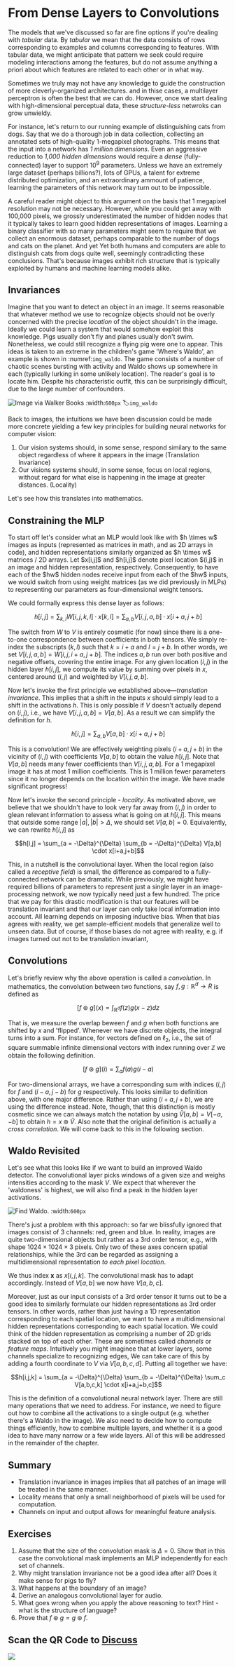 # From Dense Layers to Convolutions

The models that we've discussed so far are fine options if you're dealing with *tabular* data. By *tabular* we mean that the data consists of rows corresponding to examples and columns corresponding to features. With tabular data, we might anticipate that pattern we seek could require modeling interactions among the features, but do not assume anything a priori about which features are related to each other or in what way.


Sometimes we truly may not have any knowledge to guide the construction of more cleverly-organized architectures. and in thise cases, a multilayer perceptron is often the best that we can do. However, once we start dealing with high-dimensional perceptual data, these *structure-less* netwroks can grow unwieldy.


For instance, let's return to our running example of distinguishing cats from dogs. Say that we do a thorough job in data collection, collecting an annotated sets of high-quality 1-megapixel photographs. This means that the input into a network has *1 million dimensions*. Even an aggressive reduction to *1,000 hidden dimensions* would require a *dense* (fully-connected) layer to support $10^9$ parameters. Unless we have an extremely large dataset (perhaps billions?), lots of GPUs, a talent for extreme distributed optimization, and an extraordinary ammount of patience, learning the parameters of this network may turn out to be impossible.

A careful reader might object to this argument on the basis that 1 megapixel resolution may not be necessary. However, while you could get away with 100,000 pixels, we grossly underestimated the number of hidden nodes that it typically takes to learn good hidden representations of images. Learning a binary classifier with so many parameters might seem to require that we collect an enormous dataset, perhaps comparable to the number of dogs and cats on the planet. And yet Yet both humans and computers are able to distinguish cats from dogs quite well, seemingly contradicting these conclusions. That's because images exhibit rich structure that is typically exploited by humans and machine learning models alike.

## Invariances

Imagine that you want to detect an object in an image. It seems reasonable that whatever method we use to recognize objects should not be overly concerned with the precise *location* of the object shouldn't in the image. Ideally we could learn a system that would somehow exploit this knowledge. Pigs usually don't fly and planes usually don't swim. Nonetheless, we could still recognize a flying pig were one to appear. This ideas is taken to an extreme in the children's game 'Where's Waldo', an example is shown in :numref:`img_waldo`. The game consists of a number of chaotic scenes bursting with activity and Waldo shows up somewhere in each (typically lurking in some unlikely location). The reader's goal is to locate him. Despite his characteristic outfit, this can be surprisingly difficult, due to the large number  of confounders.

![Image via Walker Books](../img/where-wally-walker-books.jpg) :width:`600px` :label:`img_waldo`


Back to images, the intuitions we have been discussion could be made more concrete yielding a few key principles for building neural networks for computer vision:

1. Our vision systems should, in some sense, respond similary to the same object regardless of where it appears in the image (Translation Invariance)
1. Our visions systems should, in some sense, focus on local regions, without regard for what else is happening in the image at greater distances. (Locality)

Let's see how this translates into mathematics.

## Constraining the MLP



<!-- In this exposition, we treat both images and hidden layers
alike as two-dimensional arrays.  --> To start off let's consider what an MLP would look like with $h \times w$ images as inputs (represented as matrices in math, and as 2D arrays in code), and hidden representations similarly organized as $h \times w$ matrices / 2D arrays. Let $x[i,j]$ and $h[i,j]$ denote pixel location $(i,j)$ in an image and hidden representation, respectively. Consequently, to have each of the $hw$ hidden nodes receive input from each of the $hw$ inputs, we would switch from using weight matrices (as we did previously in MLPs) to representing our parameters as four-dimensional weight tensors.


We could formally express this dense layer as follows:

$$h[i,j] = \sum_{k,l} W[i,j,k,l] \cdot x[k,l] = \sum_{a, b} V[i,j,a,b] \cdot x[i+a,j+b]$$

The switch from $W$ to $V$ is entirely cosmetic (for now) since there is a one-to-one correspondence between coefficients in both tensors. We simply re-index the subscripts $(k,l)$ such that $k = i+a$ and $l = j+b$. In other words, we set $V[i,j,a,b] = W[i,j,i+a, j+b]$. The indices $a, b$ run over both positive and negative offsets, covering the entire image. For any given location $(i,j)$ in the hidden layer $h[i,j]$, we compute its value by summing over pixels in $x$, centered around $(i,j)$ and weighted by $V[i,j,a,b]$.

Now let's invoke the first principle we established above—*translation invariance*. This implies that a shift in the inputs $x$ should simply lead to a shift in the activations $h$. This is only possible if $V$ doesn't actually depend on $(i,j)$, i.e., we have $V[i,j,a,b] = V[a,b]$. As a result we can simplify the definition for $h$.

$$h[i,j] = \sum_{a, b} V[a,b] \cdot x[i+a,j+b]$$

This is a convolution! We are effectively weighting pixels $(i+a, j+b)$ in the vicinity of $(i,j)$ with coefficients $V[a,b]$ to obtain the value $h[i,j]$. Note that $V[a,b]$ needs many fewer coefficients than $V[i,j,a,b]$. For a 1 megapixel image it has at most 1 million coefficients. This is 1 million fewer parameters since it no longer depends on the location within the image. We have made significant progress!

Now let's invoke the second principle - *locality*. As motivated above, we believe that we shouldn't have to look very far away from $(i,j)$ in order to glean relevant information to assess what is going on at $h[i,j]$. This means that outside some range $|a|, |b| > \Delta$, we should set $V[a,b] = 0$. Equivalently, we can rewrite $h[i,j]$ as

$$h[i,j] = \sum_{a = -\Delta}^{\Delta} \sum_{b = -\Delta}^{\Delta} V[a,b] \cdot x[i+a,j+b]$$

This, in a nutshell is the convolutional layer. When the local region (also called a *receptive field*) is small, the difference as compared to a fully-connected network can be dramatic. While previously, we might have required billions of parameters to represent just a single layer in an image-processing network, we now typically need just a few hundred. The price that we pay for this drastic modification is that our features will be translation invariant and that our layer can only take local information into account. All learning depends on imposing inductive bias. When that bias agrees with reality, we get sample-efficient models that generalize well to unseen data. But of course, if those biases do not agree with reality, e.g. if images turned out not to be translation invariant,



## Convolutions

Let's briefly review why the above operation is called a *convolution*. In mathematics, the convolution between two functions, say $f, g: \mathbb{R}^d \to R$ is defined as

$$[f \circledast g](x) = \int_{\mathbb{R}^d} f(z) g(x-z) dz$$

That is, we measure the overlap beween $f$ and $g$ when both functions are shifted by $x$ and 'flipped'. Whenever we have discrete objects, the integral turns into a sum. For instance, for vectors defined on $\ell_2$, i.e., the set of square summable infinite dimensional vectors with index running over $\mathbb{Z}$ we obtain the following definition.

$$[f \circledast g](i) = \sum_a f(a) g(i-a)$$

For two-dimensional arrays, we have a corresponding sum with indices $(i,j)$ for $f$ and $(i-a, j-b)$ for $g$ respectively. This looks similar to definition above, with one major difference. Rather than using $(i+a, j+b)$, we are using the difference instead. Note, though, that this distinction is mostly cosmetic since we can always match the notation by using $\tilde{V}[a,b] = V[-a, -b]$ to obtain $h = x \circledast \tilde{V}$. Also note that the original definition is actually a *cross correlation*. We will come back to this in the following section.


## Waldo Revisited

Let's see what this looks like if we want to build an improved Waldo detector. The convolutional layer picks windows of a given size and weighs intensities according to the mask $V$. We expect that wherever the 'waldoness' is highest, we will also find a peak in the hidden layer activations.

![Find Waldo.](../img/waldo-mask.jpg) :width:`600px`

There's just a problem with this approach: so far we blissfully ignored that images consist of 3 channels: red, green and blue. In reality, images are quite two-dimensional objects but rather as a 3rd order tensor, e.g., with shape $1024 \times 1024 \times 3$ pixels. Only two of these axes concern spatial relationships, while the 3rd can be regarded as assigning a multidimensional representation *to each pixel location*.

We thus index $\mathbf{x}$ as $x[i,j,k]$. The convolutional mask has to adapt accordingly. Instead of $V[a,b]$ we now have $V[a,b,c]$.

Moreover, just as our input consists of a 3rd order tensor it turns out to be a good idea to similarly formulate our hidden representations as 3rd order tensors. In other words, rather than just having a 1D representation corresponding to each spatial location, we want to have a multidimensional hidden representations corresponding to each spatial location. We could think of the hidden representation as comprising a number of 2D grids stacked on top of each other. These are sometimes called *channels* or *feature maps*. Intuitively you might imaginee that at lower layers, some channels specialize to recognizing edges, We can take care of this by adding a fourth coordinate to $V$ via $V[a,b,c,d]$. Putting all together we have:

$$h[i,j,k] = \sum_{a = -\Delta}^{\Delta} \sum_{b = -\Delta}^{\Delta} \sum_c V[a,b,c,k] \cdot x[i+a,j+b,c]$$

This is the definition of a convolutional neural network layer. There are still many operations that we need to address. For instance, we need to figure out how to combine all the activations to a single output (e.g. whether there's a Waldo in the image). We also need to decide how to compute things efficiently, how to combine multiple layers, and whether it is a good idea to have many narrow or a few wide layers. All of this will be addressed in the remainder of the chapter.


## Summary

* Translation invariance in images implies that all patches of an image will be treated in the same manner.
* Locality means that only a small neighborhood of pixels will be used for computation.
* Channels on input and output allows for meaningful feature analysis.

## Exercises

1. Assume that the size of the convolution mask is $\Delta = 0$. Show that in this case the convolutional mask implements an MLP independently for each set of channels.
1. Why might translation invariance not be a good idea after all? Does it make sense for pigs to fly?
1. What happens at the boundary of an image?
1. Derive an analogous convolutional layer for audio.
1. What goes wrong when you apply the above reasoning to text? Hint - what is the structure of language?
1. Prove that $f \circledast g = g \circledast f$.

## Scan the QR Code to [Discuss](https://discuss.mxnet.io/t/2348)

![](../img/qr_why-conv.svg)
